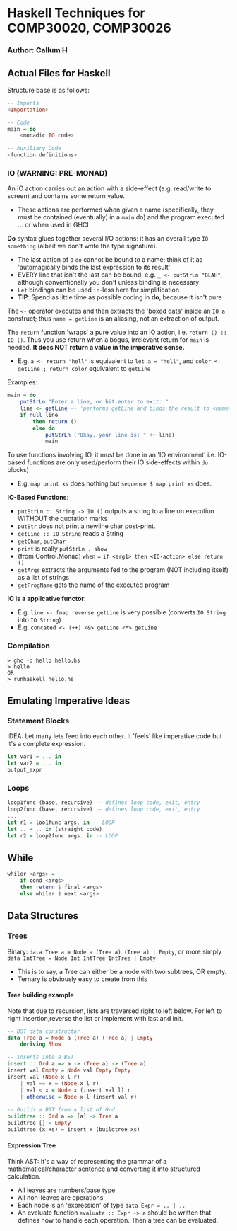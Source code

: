 # Haskell Techniques for COMP30020, COMP30026

### Author: Callum H

## Actual Files for Haskell

Structure base is as follows:
```Haskell
-- Imports
<Importation>

-- Code
main = do
    <monadic IO code>

-- Auxiliary Code
<function definitions>
```

### IO (WARNING: PRE-MONAD)

An IO action carries out an action with a side-effect (e.g. read/write to screen) and contains some return value.
- These actions are performed when given a name (specifically, they must be contained (eventually) in a `main` do) and the program executed ... or when used in GHCI

**Do** syntax glues together several I/O actions: it has an overall type `IO something` (albeit we don't write the type signature). 
- The last action of a `do` cannot be bound to a name; think of it as 'automagically binds the last expression to its result'
- EVERY line that isn't the last can be bound, e.g. `_ <- putStrLn "BLAH"`, although conventionally you don't unless binding is necessary
- `Let` bindings can be used `in`-less here for simplification
- **TIP**: Spend as little time as possible coding in **do**, because it isn't  pure

The `<-` operator executes and then extracts the 'boxed data' inside an `IO a` construct; thus `name = getLine` is an aliasing, not an extraction of output.

The `return` function 'wraps' a pure value into an IO action, i.e. `return () :: IO ()`. Thus you use return when a bogus, irrelevant return for `main` is needed. **It does NOT return a value in the imperative sense.**
- E.g. `a <- return "hell"` is equivalent to `let a = "hell"`, and `color <- getLine ; return color` equivalent to `getLine`

Examples:

```Haskell
main = do
    putStrLn "Enter a line, or hit enter to exit: "
    line <- getLine -- 'performs getLine and binds the result to <name>'; name :: String
    if null line
        then return ()
        else do
            putStrLn ("Okay, your line is: " ++ line)
            main
```

To use functions involving IO, it must be done in an 'IO environment' i.e. IO-based functions are only used/perform their IO side-effects within `do` blocks)
- E.g. `map print xs` does nothing but `sequence $ map print xs` does. 

**IO-Based Functions**:
- `putStrLn :: String -> IO ()` outputs a string to a line on execution WITHOUT the quotation marks
- `putStr` does not print a newline char post-print.
- `getLine :: IO String` reads a String
- `getChar`, `putChar`
- `print` is really `putStrLn . show`
- (from Control.Monad) `when` = `if <arg1> then <IO-action> else return ()`
- `getArgs` extracts the arguments fed to the program (NOT including itself) as a list of strings
- `getProgName` gets the name of the executed program

**IO is a applicative functor**:
- E.g. `line <- fmap reverse getLine` is very possible (converts `IO String` into `IO String`)
- E.g. `concated <- (++) <&> getLine <*> getLine`

### Compilation

```Terminal
> ghc -o hello hello.hs
> hello
OR
> runhaskell hello.hs
```

## Emulating Imperative Ideas

### Statement Blocks

IDEA: Let many lets feed into each other. It 'feels' like imperative code but it's a complete expression.

```Haskell
let var1 = ... in
let var2 = ... in
output_expr
```

### Loops

```Haskell
loop1func (base, recursive) -- defines loop code, exit, entry
loop2func (base, recursive) -- defines loop code, exit, entry
...
let r1 = loo1func args. in -- LOOP
let .. = .. in (straight code)
let r2 = loop2func args. in -- LOOP
```

## While

```Haskell
whiler <args> =
    if cond <args>
    then return $ final <args>
    else whiler $ next <args>
```

## Data Structures

### Trees

Binary: `data Tree a = Node a (Tree a) (Tree a) | Empty`, or more simply `data IntTree = Node Int IntTree IntTree | Empty`
- This is to say, a Tree can either be a node with two subtrees, OR empty.
- Ternary is obviously easy to create from this

#### Tree building example

Note that due to recursion, lists are traversed right to left below. For left to right insertion,reverse the list or implement with last and init.

```Haskell
-- BST data constructor
data Tree a = Node a (Tree a) (Tree a) | Empty
    deriving Show

-- Inserts into a BST
insert :: Ord a => a -> (Tree a) -> (Tree a)
insert val Empty = Node val Empty Empty
insert val (Node x l r) 
    | val == x = (Node x l r)
    | val < x = Node x (insert val l) r
    | otherwise = Node x l (insert val r)
    
-- Builds a BST from a list of Ord
buildtree :: Ord a => [a] -> Tree a
buildtree [] = Empty
buildtree (x:xs) = insert x (buildtree xs)
```

#### Expression Tree

Think AST: It's a way of representing the grammar of a mathematical/character sentence and converting it into structured calculation.
- All leaves are numbers/base type
- All non-leaves are operations
- Each node is an 'expression' of type `data Expr = .. | ..`
- An evaluate function `evaluate :: Expr -> a` should be written that defines how to handle each operation. Then a tree can be evaluated.